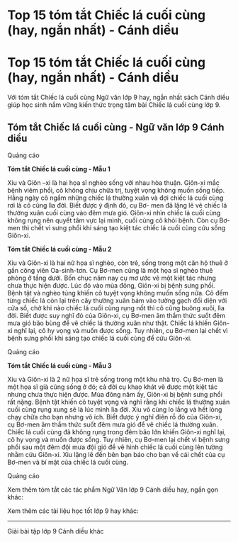 # Top 15 tóm tắt Chiếc lá cuối cùng (hay, ngắn nhất) - Cánh diều

# Top 15 tóm tắt Chiếc lá cuối cùng (hay, ngắn nhất) - Cánh diều

Với tóm tắt Chiếc lá cuối cùng Ngữ văn lớp 9 hay, ngắn nhất sách Cánh diều giúp học sinh nắm vững kiến thức trọng tâm bài Chiếc lá cuối cùng lớp 9.

## Tóm tắt Chiếc lá cuối cùng - Ngữ văn lớp 9 Cánh diều

Quảng cáo

**Tóm tắt Chiếc lá cuối cùng - Mẫu 1**

Xiu và Giôn –xi là hai họa sĩ nghèo sống với nhau hòa thuận. Giôn-xi mắc bệnh viêm phổi, cô không chịu chữa trị, tuyệt vọng không muốn sống tiếp. Hằng ngày cô ngắm những chiếc lá thường xuân và đợi chiếc lá cuối cùng rơi là cô cũng lìa đời. Biết được ý định đó, cụ Bơ- men đã lặng lẽ vẽ chiếc lá thường xuân cuối cùng vào đêm mưa gió. Giôn-xi nhìn chiếc lá cuối cùng không rụng nên quyết tâm vực lại mình, cuối cùng cô khỏi bệnh. Còn cụ Bơ-men thì chết vì sưng phổi khi sáng tạo kiệt tác chiếc lá cuối cùng cứu sống Giôn-xi.

**Tóm tắt Chiếc lá cuối cùng - Mẫu 2**

Xiu và Giôn-xi là hai nữ họa sĩ nghèo, còn trẻ, sống trong một căn hộ thuê ở gần công viên Oa-sinh-tơn. Cụ Bơ-men cũng là một họa sĩ nghèo thuê phòng ở tầng dưới. Bốn chục năm nay cụ mơ ước vẽ một kiệt tác nhưng chưa thực hiện được. Lúc đó vào mùa đông, Giôn-xi bị bệnh sưng phổi. Bệnh tật và nghèo túng khiến cô tuyệt vọng không muốn sống nữa. Cô đếm từng chiếc lá còn lại trên cây thường xuân bám vào tường gạch đối diện với cửa sổ, chờ khi nào chiếc lá cuối cùng rụng nốt thì cô cũng buông xuôi, lìa đời. Biết được suy nghĩ đó của Giôn-xi, cụ Bơ-men âm thầm thức suốt đêm mưa gió bão bùng để vẽ chiếc lá thường xuân như thật. Chiếc lá khiến Giôn-xi nghĩ lại, cô hy vọng và muốn được sống. Tuy nhiên, cụ Bơ-men lại chết vì bệnh sưng phổi khi sáng tạo chiếc lá cuối cùng để cứu Giôn-xi.

Quảng cáo

**Tóm tắt Chiếc lá cuối cùng - Mẫu 3**

Xiu và Giôn-xi là 2 nữ họa sĩ trẻ sống trong một khu nhà trọ. Cụ Bơ-men là một họa sĩ già cũng sống ở đó; cả đời cụ khao khát vẽ được một kiệt tác nhưng chưa thực hiện được. Mùa đông năm ấy, Giôn-xi bị bệnh sưng phổi rất nặng. Bệnh tật khiến cô tuyệt vọng và nghĩ rằng khi chiếc lá thường xuân cuối cùng rụng xung sẽ là lúc mình lìa đời. Xiu vô cùng lo lắng và hết lòng chạy chữa cho bạn nhưng vô ích. Biết được ý nghĩ điên rồ đó của Giôn-xi, cụ Bơ-men âm thầm thức suốt đêm mưa gió để vẽ chiếc lá thường xuân. Chiếc lá cuối cùng đã không rụng trong đêm bão lớn khiến Giôn-xi nghĩ lại, cô hy vọng và muốn được sống. Tuy nhiên, cụ Bơ-men lại chết vì bệnh sưng phổi sau một đêm đội mưa đội gió để vẽ hình chiếc lá cuối cùng lên tường nhằm cứu Giôn-xi. Xiu lặng lẽ đến bên bạn báo cho bạn về cái chết của cụ Bơ-men và bí mật của chiếc lá cuối cùng.

Quảng cáo

Xem thêm tóm tắt các tác phẩm Ngữ Văn lớp 9 Cánh diều hay, ngắn gọn khác:

Xem thêm các tài liệu học tốt lớp 9 hay khác:

* * *

Giải bài tập lớp 9 Cánh diều khác
